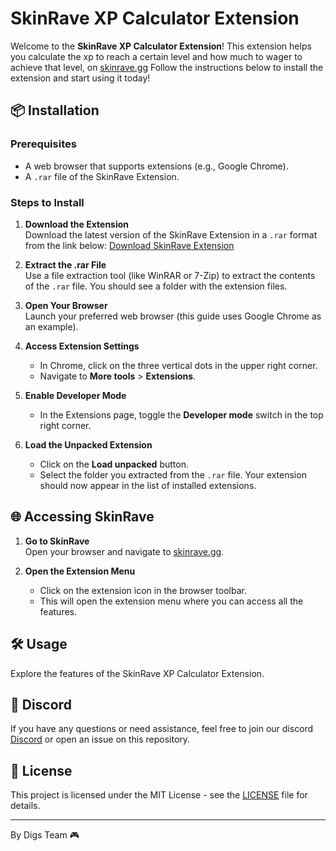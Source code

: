 # SkinRave XP Calculator Extension

Welcome to the **SkinRave XP Calculator Extension**! This extension helps you calculate the xp to reach a certain level and how much to wager to achieve that level, on [skinrave.gg](https://skinrave.gg) Follow the instructions below to install the extension and start using it today!

## 📦 Installation

### Prerequisites

- A web browser that supports extensions (e.g., Google Chrome).
- A `.rar` file of the SkinRave Extension.

### Steps to Install

1. **Download the Extension**  
   Download the latest version of the SkinRave Extension in a `.rar` format from the link below:
   [Download SkinRave Extension](https://github.com/master2405/Skinrave.gg-XP-Calculator/raw/refs/heads/main/skinraveggXP.rar)

2. **Extract the .rar File**  
   Use a file extraction tool (like WinRAR or 7-Zip) to extract the contents of the `.rar` file. You should see a folder with the extension files.

3. **Open Your Browser**  
   Launch your preferred web browser (this guide uses Google Chrome as an example).

4. **Access Extension Settings**  
   - In Chrome, click on the three vertical dots in the upper right corner.
   - Navigate to **More tools** > **Extensions**.

5. **Enable Developer Mode**  
   - In the Extensions page, toggle the **Developer mode** switch in the top right corner.

6. **Load the Unpacked Extension**  
   - Click on the **Load unpacked** button.
   - Select the folder you extracted from the `.rar` file. Your extension should now appear in the list of installed extensions.

## 🌐 Accessing SkinRave

1. **Go to SkinRave**  
   Open your browser and navigate to [skinrave.gg](https://skinrave.gg).

2. **Open the Extension Menu**  
   - Click on the extension icon in the browser toolbar. 
   - This will open the extension menu where you can access all the features.

## 🛠️ Usage

Explore the features of the SkinRave XP Calculator Extension. 

## 🤝 Discord
If you have any questions or need assistance, feel free to join our discord [Discord](https://discord.gg/rwNa5hwqRe) or open an issue on this repository.

## 📄 License

This project is licensed under the MIT License - see the [LICENSE](LICENSE) file for details.

---

By Digs Team 🎮
